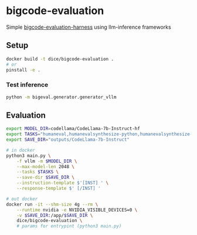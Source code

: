 # bigcode-evaluation
Simple [bigcode-evaluation-harness](https://github.com/bigcode-project/bigcode-evaluation-harness) using llm-inference frameworks

## Setup
```bash
docker build -t dice/bigcode-evaluation .
# or
pinstall -e .
```
### Test inference
```bash
python -m bigeval.generator.generator_vllm
```

## Evaluation
```bash
export MODEL_DIR=codellama/CodeLlama-7b-Instruct-hf
export TASKS="humaneval,humanevalsynthesize-python,humanevalsynthesize-cpp"
export SAVE_DIR="outputs/CodeLlama-7b-Instruct"

# in docker
python3 main.py \
    -f vllm -m $MODEL_DIR \
    --max-model-len 2048 \
    --tasks $TASKS \
    --save-dir $SAVE_DIR \
    --instruction-template $'[INST] ' \
    --response-template $' [/INST] '

# out docker
docker run -it --shm-size 4g --rm \
    --runtime nvidia -e NVIDIA_VISIBLE_DEVICES=0 \
    -v $SAVE_DIR:/app/$SAVE_DIR \
    dice/bigcode-evaluation \
    # params for entrypint (python3 main.py)
```
